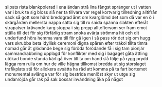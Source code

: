 slipats
rista
blankpolerad
i ena ändan
strå
lina
fångst
spränger ut i vatten
var i bruk
te sig
bloss
slå ner
ta tillvara
var regel
kortvarig
tillredning
alltifrån
säck
så gott som
härd
breddgrad
året om
kvarglömd
det som då var en ö i skärgården
mellersta
nappa
sätta sig till ro
snida
spänna
slakten
efteråt
strapatser
krävande
karg
stoppa i sig
prepp
allteftersom
ser fram emot
ställa till det för sig
förfärlig
stram
snoka
avärja
strömma hit och dit
underfund
höra hemma
vara till för
gå igen
i så pass
rör det sig om
hugg
vars
skrubba
beta
idyllisk
ceremoni
digna
spåren efter
träkol
tillta
timra
nomad
går åt
glödande 
bege sig
föröda
förödande
få i sig
tam
pionjär
sammandrabbning
upplagd för konflikter
med sig i bagaget
gåta
ättling
utökad
bonde
stunda
kärl
gå över till
ta om hand
slå följe
på rygg
prydd
lägga rom
rulla om
hur de ville
hägna
tillkomst
bredda ut sig
storslaget
trafikplats
stå för
allokera
avsätta
ha råd att
komma på
ta fart
bortemot
monumental
avlånga
var för sig
bestrida 
menlöst 
skyr ut 
utge sig 
undanröjda 
går rak på sak
bossar
invändning
åka på något
